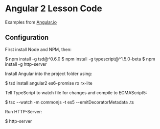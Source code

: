 # Angular 2 Lesson Code

Examples from [Angular.io](https://angular.io/docs)

## Configuration

First install Node and NPM, then:

$ npm install -g tsd@^0.6.0
$ npm install -g typescript@^1.5.0-beta
$ npm install -g http-server

Install Angular into the project folder using:

$ tsd install angular2 es6-promise rx rx-lite

Tell TypeScript to watch file for changes and compile to ECMAScript5:

$ tsc --watch -m commonjs -t es5 --emitDecoratorMetadata <your-file-to-watch>.ts

Run HTTP-Server:

$ http-server